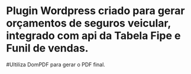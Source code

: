 # Plugin Wordpress criado para gerar orçamentos de seguros veicular, integrado com api da Tabela Fipe e Funil de vendas.
#Ultiliza DomPDF para gerar o PDF final.

